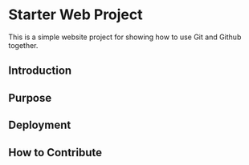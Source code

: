 # Starter Web Project

This is a simple website project for showing how to use Git and Github together.

## Introduction

## Purpose 

## Deployment

## How to Contribute